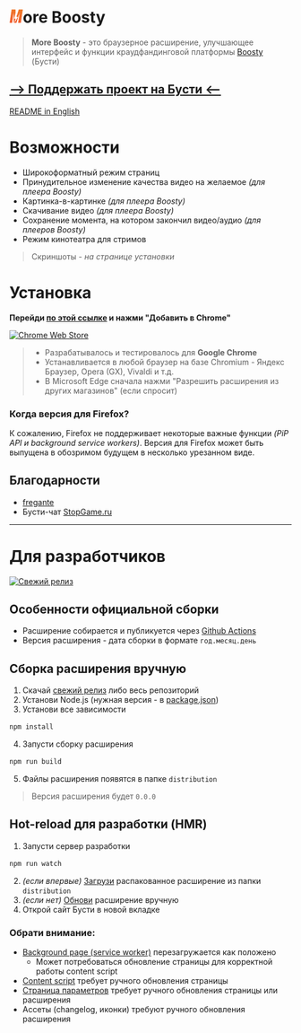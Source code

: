 # ![logo](source/assets/icon24.png)ore Boosty

> **More Boosty** - это браузерное расширение, улучшающее интерфейс и функции краудфандинговой платформы [Boosty](https://boosty.to) (Бусти)

## [--> Поддержать проект на Бусти <--](https://boosty.to/cjmaxik)
[README in English](./README-EN.md)

# Возможности
* Широкоформатный режим страниц
* Принудительное изменение качества видео на желаемое *(для плеера Boosty)*
* Картинка-в-картинке *(для плеера Boosty)*
* Скачивание видео *(для плеера Boosty)*
* Сохранение момента, на котором закончил видео/аудио *(для плееров Boosty)*
* Режим кинотеатра для стримов

> Скриншоты - *на странице установки*

# Установка
**Перейди [по этой ссылке][1] и нажми "Добавить в Chrome"**

[![Chrome Web Store](https://img.shields.io/chrome-web-store/v/kpcbalinpdhnlgonfoflhflnfgcbffbl?color=red&label=%D0%B0%D0%BA%D1%82%D1%83%D0%B0%D0%BB%D1%8C%D0%BD%D0%B0%D1%8F%20%D0%B2%D0%B5%D1%80%D1%81%D0%B8%D1%8F&logo=google-chrome&logoColor=red&style=for-the-badge)][1]

> - Разрабатывалось и тестировалось для **Google Chrome**
> - Устанавливается в любой браузер на базе Chromium - Яндекс Браузер, Opera (GX), Vivaldi и т.д.
> - В Microsoft Edge сначала нажми "Разрешить расширения из других магазинов" (если спросит)


### Когда версия для Firefox?
К сожалению, Firefox не поддерживает некоторые важные функции *(PiP API и background service workers)*. Версия для Firefox может быть выпущена в обозримом будущем в несколько урезанном виде.

## Благодарности
- [fregante](https://github.com/fregante)
- Бусти-чат [StopGame.ru](https://boosty.to/stopgame)

---

# Для разработчиков

[![Свежий релиз](https://img.shields.io/github/v/release/cjmaxik/more-boosty?label=%D1%81%D0%B2%D0%B5%D0%B6%D0%B8%D0%B9%20%D1%80%D0%B5%D0%BB%D0%B8%D0%B7&logo=github&style=for-the-badge)][2]

## Особенности официальной сборки
- Расширение собирается и публикуется через [Github Actions](./.github/workflows/release.yml)
- Версия расширения - дата сборки в формате `год.месяц.день`

## Сборка расширения вручную
1. Скачай [свежий релиз](https://github.com/cjmaxik/more-boosty/releases) либо весь репозиторий
2. Установи Node.js (нужная версия - в [package.json](./package.json))
3. Установи все зависимости
```js
npm install
```
4. Запусти сборку расширения
```js
npm run build
```
5. Файлы расширения появятся в папке `distribution`

> Версия расширения будет `0.0.0`

## Hot-reload для разработки (HMR)
1. Запусти сервер разработки
```js
npm run watch
```
2. *(если впервые)* [Загрузи](https://developer.chrome.com/docs/extensions/mv3/getstarted/development-basics/#load-unpacked) распакованное расширение из папки `distribution`
3. *(если нет)* [Обнови](https://developer.chrome.com/docs/extensions/mv3/getstarted/development-basics/#reload) расширение вручную
4. Открой сайт Бусти в новой вкладке

### Обрати внимание:
- [Background page (service worker)](./source/background/background.js) перезагружается как положено
    - Может потребоваться обновление страницы для корректной работы content script
- [Content script](./source/content/content.js) требует ручного обновления страницы
- [Страница параметров](./source/options/options.html) требует ручного обновления страницы или расширения
- Ассеты (changelog, иконки) требуют ручного обновления расширения

[1]: https://chrome.google.com/webstore/detail/more-boosty/kpcbalinpdhnlgonfoflhflnfgcbffbl
[2]: https://github.com/cjmaxik/more-boosty/releases
